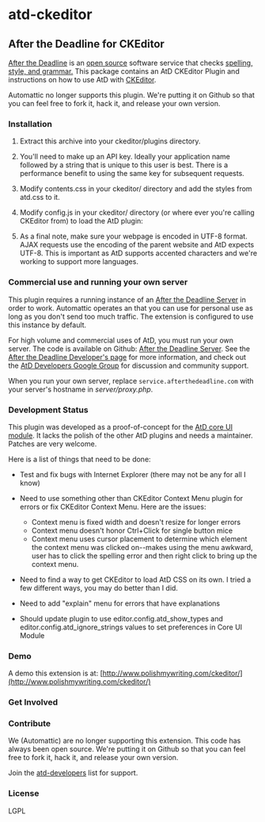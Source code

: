 atd-ckeditor
============   

## After the Deadline for CKEditor

[After the Deadline](http://www.afterthedeadline.com) is an [open source](http://open.afterthedeadline.com) software service that checks 
   [spelling, style, and grammar.](http://www.afterthedeadline.com/features.slp) This package contains an AtD CKEditor Plugin and instructions on how to
   use AtD with [CKEditor](http://ckeditor.com/).

Automattic no longer supports this plugin.  We're putting it on Github so that you can feel free to fork it, hack it, and release your own version.

### Installation

1.  Extract this archive into your ckeditor/plugins directory.
2.  You'll need to make up an API key. Ideally your application name followed by a string that is unique to this user is best. There is a performance benefit to using the same key for subsequent requests.
3.  Modify contents.css in your ckeditor/ directory and add the styles from atd.css to it.
4.  Modify config.js in your ckeditor/ directory (or where ever you're calling CKEditor from) to load the AtD plugin:

5.  As a final note, make sure your webpage is encoded in UTF-8 format. AJAX requests use the encoding of the parent website and AtD expects UTF-8. This is important as AtD supports accented characters and we're working to support more languages.

### Commercial use and running your own server

This plugin requires a running instance of an [After the Deadline Server](https://github.com/automattic/atd-server) in order to work.  Automattic operates an that you can use for personal use as long as you don't send too much traffic.  The extension is configured to use this instance by default.

For high volume and commercial uses of AtD, you must run your own server.  The code is available on Github: [After the Deadline Server](https://github.com/automattic/atd-server).  See the [After the Deadline Developer's page](http://open.afterthedeadline.com/) for more information, and check out the [AtD Developers Google Group](http://groups.google.com/group/atd-developers) for discussion and community support.  

When you run your own server, replace `service.afterthedeadline.com` with your server's hostname in _server/proxy.php_.

### Development Status

This plugin was developed as a proof-of-concept for the [AtD core UI module](https://github.com/automattic/atd-core). It lacks the polish of the other AtD plugins and needs a maintainer. Patches are very welcome.

Here is a list of things that need to be done:

*   Test and fix bugs with Internet Explorer (there may not be any for all I know)
*   Need to use something other than CKEditor Context Menu plugin for errors or fix CKEditor Context Menu. Here are the issues:

    *   Context menu is fixed width and doesn't resize for longer errors
    *   Context menu doesn't honor Ctrl+Click for single button mice
    *   Context menu uses cursor placement to determine which element the context menu was clicked on--makes using the menu awkward, user has to click the spelling error and then right click to bring up the context menu.
*   Need to find a way to get CKEditor to load AtD CSS on its own. I tried a few different ways, you may do better than I did.
*   Need to add "explain" menu for errors that have explanations
*   Should update plugin to use editor.config.atd_show_types and editor.config.atd_ignore_strings values to set preferences in Core UI Module

### Demo

A demo this extension is at: [http://www.polishmywriting.com/ckeditor/](http://www.polishmywriting.com/ckeditor/)

### Get Involved

### Contribute

We (Automattic) are no longer supporting this extension.  This code has always been open source.  We're putting it on Github so that you can feel free to fork it, hack it, and release your own version.

Join the [atd-developers](http://groups.google.com/group/atd-developers) list for support.

### License

LGPL
